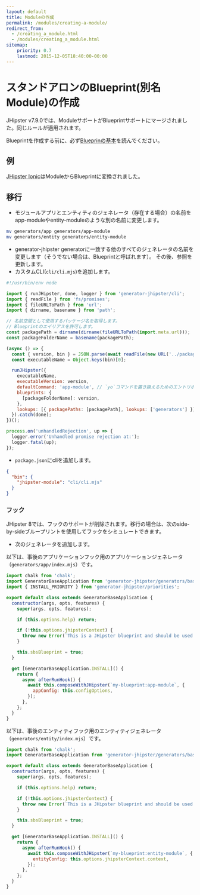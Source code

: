 ```yaml
---
layout: default
title: Moduleの作成
permalink: /modules/creating-a-module/
redirect_from:
  - /creating_a_module.html
  - /modules/creating_a_module.html
sitemap:
    priority: 0.7
    lastmod: 2015-12-05T18:40:00-00:00
---
```


# <i class="fa fa-cube"></i> スタンドアロンのBlueprint(別名Module)の作成

JHipster v7.9.0では、ModuleサポートがBlueprintサポートにマージされました。同じルールが適用されます。

Blueprintを作成する前に、必ず[Blueprinの基本](/modules/extending-and-customizing/#-blueprint-basics)を読んでください。

## 例

[JHipster Ionic](https://github.com/jhipster/generator-jhipster-ionic)はModuleからBlueprintに変換されました。

## 移行

- モジュールアプリとエンティティのジェネレータ（存在する場合）の名前をapp-moduleやentity-moduleのような別の名前に変更します。

```sh
mv generators/app generators/app-module
mv generators/entity generators/entity-module
```

- generator-jhipster generatorに一致する他のすべてのジェネレータの名前を変更します（そうでない場合は、Blueprintと呼ばれます）。
その後、参照を更新します。
- カスタムCLI(`cli/cli.mjs`)を追加します。

```javascript
#!/usr/bin/env node

import { runJHipster, done, logger } from 'generator-jhipster/cli';
import { readFile } from 'fs/promises';
import { fileURLToPath } from 'url';
import { dirname, basename } from 'path';

// 名前空間として使用するパッケージ名を取得します。
// Blueprintのエイリアスを許可します。
const packagePath = dirname(dirname(fileURLToPath(import.meta.url)));
const packageFolderName = basename(packagePath);

(async () => {
  const { version, bin } = JSON.parse(await readFile(new URL('../package.json', import.meta.url)));
  const executableName = Object.keys(bin)[0];

  runJHipster({
    executableName,
    executableVersion: version,
    defaultCommand: 'app-module', // `yo`コマンドを置き換えるためのエントリポイントとして使用されるジェネレータ
    blueprints: {
      [packageFolderName]: version,
    },
    lookups: [{ packagePaths: [packagePath], lookups: ['generators'] }],
  }).catch(done);
})();

process.on('unhandledRejection', up => {
  logger.error('Unhandled promise rejection at:');
  logger.fatal(up);
});
```

- `package.json`にcliを追加します。

```json
{
  "bin": {
    "jhipster-module": "cli/cli.mjs"
  }
}
```

### フック

JHipster 8では、フックのサポートが削除されます。移行の場合は、次のside-by-sideブループリントを使用してフックをシミュレートできます。

- 次のジェネレータを追加します。

以下は、事後のアプリケーションフック用のアプリケーションジェネレータ（`generators/app/index.mjs`）です。

```javascript
import chalk from 'chalk';
import GeneratorBaseApplication from 'generator-jhipster/generators/base-application';
import { INSTALL_PRIORITY } from 'generator-jhipster/priorities';

export default class extends GeneratorBaseApplication {
  constructor(args, opts, features) {
    super(args, opts, features);

    if (this.options.help) return;

    if (!this.options.jhipsterContext) {
      throw new Error(`This is a JHipster blueprint and should be used only like ${chalk.yellow('jhipster --blueprints myBlueprint')}`);
    }

    this.sbsBlueprint = true;
  }

  get [GeneratorBaseApplication.INSTALL]() {
    return {
      async afterRunHook() {
        await this.composeWithJHipster(`my-blueprint:app-module`, {
          appConfig: this.configOptions,
        });
      },
    };
  }
}
```

以下は、事後のエンティティフック用のエンティティジェネレータ（`generators/entity/index.mjs`）です。

```javascript
import chalk from 'chalk';
import GeneratorBaseApplication from 'generator-jhipster/generators/base-application';

export default class extends GeneratorBaseApplication {
  constructor(args, opts, features) {
    super(args, opts, features);

    if (this.options.help) return;

    if (!this.options.jhipsterContext) {
      throw new Error(`This is a JHipster blueprint and should be used only like ${chalk.yellow('jhipster --blueprints myBlueprint')}`);
    }

    this.sbsBlueprint = true;
  }

  get [GeneratorBaseApplication.INSTALL]() {
    return {
      async afterRunHook() {
        await this.composeWithJHipster(`my-blueprint:entity-module`, {
          entityConfig: this.options.jhipsterContext.context,
        });
      },
    };
  }
}
```
